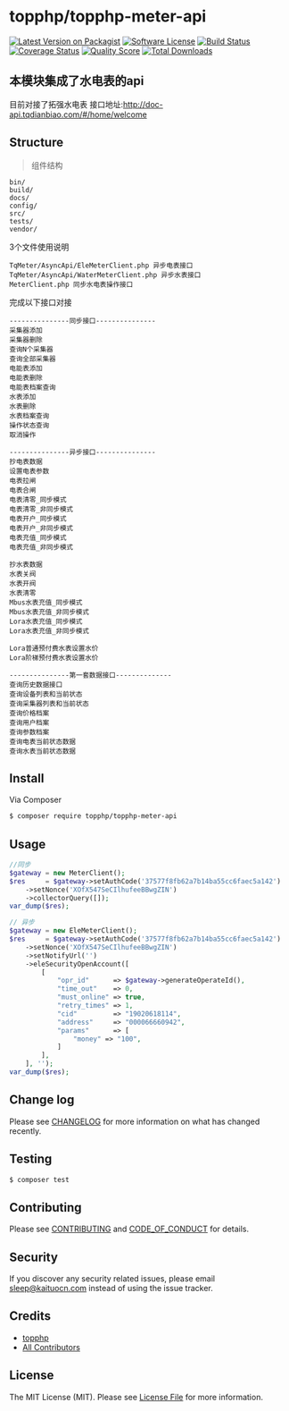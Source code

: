 # topphp/topphp-meter-api

[![Latest Version on Packagist][ico-version]][link-packagist]
[![Software License][ico-license]](LICENSE.md)
[![Build Status][ico-travis]][link-travis]
[![Coverage Status][ico-scrutinizer]][link-scrutinizer]
[![Quality Score][ico-code-quality]][link-code-quality]
[![Total Downloads][ico-downloads]][link-downloads]

## 本模块集成了水电表的api
目前对接了拓强水电表
接口地址:http://doc-api.tqdianbiao.com/#/home/welcome

## Structure
> 组件结构

```
bin/        
build/
docs/
config/
src/
tests/
vendor/
```
3个文件使用说明
```
TqMeter/AsyncApi/EleMeterClient.php 异步电表接口
TqMeter/AsyncApi/WaterMeterClient.php 异步水表接口
MeterClient.php 同步水电表操作接口
```
完成以下接口对接
```text
---------------同步接口---------------
采集器添加
采集器删除
查询N个采集器
查询全部采集器
电能表添加
电能表删除
电能表档案查询
水表添加
水表删除
水表档案查询
操作状态查询
取消操作

---------------异步接口---------------
抄电表数据
设置电表参数
电表拉闸
电表合闸
电表清零_同步模式
电表清零_非同步模式
电表开户_同步模式
电表开户_非同步模式
电表充值_同步模式
电表充值_非同步模式

抄水表数据
水表关阀
水表开阀
水表清零
Mbus水表充值_同步模式
Mbus水表充值_非同步模式
Lora水表充值_同步模式
Lora水表充值_非同步模式

Lora普通预付费水表设置水价
Lora阶梯预付费水表设置水价

---------------第一套数据接口--------------
查询历史数据接口
查询设备列表和当前状态
查询采集器列表和当前状态
查询价格档案
查询用户档案
查询参数档案
查询电表当前状态数据
查询水表当前状态数据
```
## Install

Via Composer

``` bash
$ composer require topphp/topphp-meter-api
```

## Usage
```php
//同步
$gateway = new MeterClient();
$res     = $gateway->setAuthCode('37577f8fb62a7b14ba55cc6faec5a142')
    ->setNonce('XOfX547SeCIlhufeeBBwgZIN')
    ->collectorQuery([]);
var_dump($res);

// 异步
$gateway = new EleMeterClient();
$res     = $gateway->setAuthCode('37577f8fb62a7b14ba55cc6faec5a142')
    ->setNonce('XOfX547SeCIlhufeeBBwgZIN')
    ->setNotifyUrl('')
    ->eleSecurityOpenAccount([
        [
            "opr_id"      => $gateway->generateOperateId(),
            "time_out"    => 0,
            "must_online" => true,
            "retry_times" => 1,
            "cid"         => "19020618114",
            "address"     => "000066660942",
            "params"      => [
                "money" => "100",
            ]
        ],
    ], '');
var_dump($res);
```

## Change log

Please see [CHANGELOG](CHANGELOG.md) for more information on what has changed recently.

## Testing

``` bash
$ composer test
```

## Contributing

Please see [CONTRIBUTING](CONTRIBUTING.md) and [CODE_OF_CONDUCT](CODE_OF_CONDUCT.md) for details.

## Security

If you discover any security related issues, please email sleep@kaituocn.com instead of using the issue tracker.

## Credits

- [topphp][link-author]
- [All Contributors][link-contributors]

## License

The MIT License (MIT). Please see [License File](LICENSE.md) for more information.

[ico-version]: https://img.shields.io/packagist/v/topphp/topphp-meter-api.svg?style=flat-square
[ico-license]: https://img.shields.io/badge/license-MIT-brightgreen.svg?style=flat-square
[ico-travis]: https://img.shields.io/travis/topphp/topphp-meter-api/master.svg?style=flat-square
[ico-scrutinizer]: https://img.shields.io/scrutinizer/coverage/g/topphp/topphp-meter-api.svg?style=flat-square
[ico-code-quality]: https://img.shields.io/scrutinizer/g/topphp/topphp-meter-api.svg?style=flat-square
[ico-downloads]: https://img.shields.io/packagist/dt/topphp/topphp-meter-api.svg?style=flat-square

[link-packagist]: https://packagist.org/packages/topphp/topphp-meter-api
[link-travis]: https://travis-ci.org/topphp/topphp-meter-api
[link-scrutinizer]: https://scrutinizer-ci.com/g/topphp/topphp-meter-api/code-structure
[link-code-quality]: https://scrutinizer-ci.com/g/topphp/topphp-meter-api
[link-downloads]: https://packagist.org/packages/topphp/topphp-meter-api
[link-author]: https://github.com/topphp
[link-contributors]: ../../contributors
